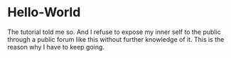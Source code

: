 # Hello-World
The tutorial told me so.
And I refuse to expose my inner self to the public through a public forum like this without further knowledge of it.
This is the reason why I have to keep going.
